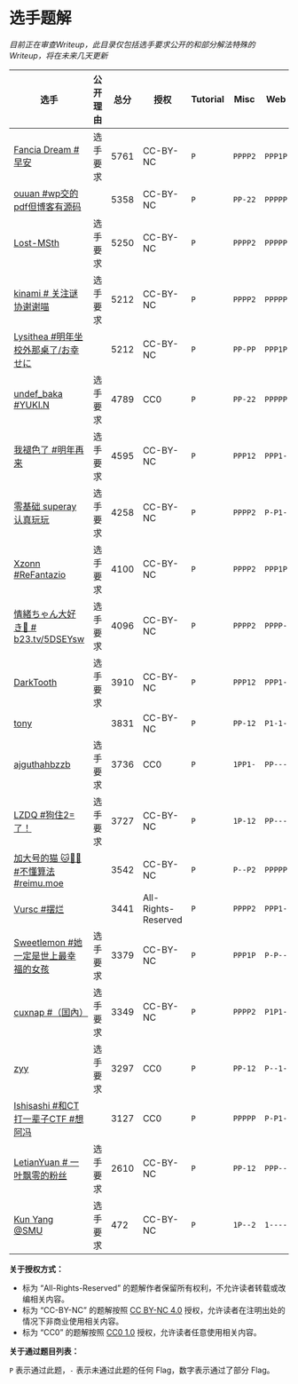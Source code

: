 # 选手题解

*目前正在审查Writeup，此目录仅包括选手要求公开的和部分解法特殊的Writeup，将在未来几天更新*

| 选手 | 公开理由 | 总分 | 授权 | Tutorial | Misc | Web | Binary | Algorithm |
| --- | --- | --- | --- | --- | --- | --- | --- | --- |
| [Fancia Dream \#早安](965/) | 选手要求 | 5761 | CC-BY-NC | `P` | `PPPP2` | `PPP1P` | `PP2P1` | `PPPPP` |
| [ouuan \#wp交的pdf但博客有源码](1549/) |  | 5358 | CC-BY-NC | `P` | `PP-22` | `PPPPP` | `PP2P1` | `PPP1P` |
| [Lost\-MSth](28/) | 选手要求 | 5250 | CC-BY-NC | `P` | `PPPP2` | `PPPPP` | `PP2-1` | `P-P1P` |
| [kinami \# 关注谜协谢谢喵](1451/) | 选手要求 | 5212 | CC-BY-NC | `P` | `PPPP2` | `PPPPP` | `PP2--` | `PPP1P` |
| [Lysithea \#明年坐校外那桌了/お幸せに](44/) |  | 5212 | CC-BY-NC | `P` | `PP-PP` | `PPP1P` | `PPPP1` | `PP1-P` |
| [undef\_baka \#YUKI\.N](103/) | 选手要求 | 4789 | CC0 | `P` | `PP-22` | `PPPPP` | `PP2P1` | `PPP1P` |
| [我褪色了 \#明年再来](61/) | 选手要求 | 4595 | CC-BY-NC | `P` | `PPP12` | `PPP1-` | `PP2P-` | `PPP1P` |
| [零基础 superay 认真玩玩](1235/) | 选手要求 | 4258 | CC-BY-NC | `P` | `PPPP2` | `P-P1-` | `PP-P-` | `PPP1P` |
| [Xzonn \#ReFantazio](98/) | 选手要求 | 4100 | CC-BY-NC | `P` | `PPPP2` | `PPP1P` | `PP2--` | `1P1-P` |
| [情緒ちゃん大好き🥰 \# b23\.tv/5DSEYsw](48/) | 选手要求 | 4096 | CC-BY-NC | `P` | `PPPP2` | `PPPP-` | `PP2P1` | `P-11P` |
| [DarkTooth](1057/) | 选手要求 | 3910 | CC-BY-NC | `P` | `PPP12` | `PPP1-` | `PP1-1` | `PPP1P` |
| [tony](700/) |  | 3831 | CC-BY-NC | `P` | `PP-12` | `P1-1-` | `PPPPP` | `P-P1P` |
| [ajguthahbzzb](77/) | 选手要求 | 3736 | CC0 | `P` | `1PP1-` | `PP---` | `PPPPP` | `P-2-P` |
| [LZDQ \#狗住2=了！](587/) | 选手要求 | 3727 | CC-BY-NC | `P` | `1P-12` | `PP---` | `PP2P-` | `PPP-P` |
| [加大号的猫 🐱🏳️‍⚧️ \#不懂算法 \#reimu\.moe](2042/) |  | 3542 | CC-BY-NC | `P` | `P--P2` | `PPPPP` | `PP---` | `--1-2` |
| [Vursc \#摆烂](1273/) |  | 3441 | All-Rights-Reserved | `P` | `PPPP2` | `PPP1-` | `PP--1` | `1-11P` |
| [Sweetlemon \#她一定是世上最幸福的女孩](1244/) | 选手要求 | 3379 | CC-BY-NC | `P` | `PPP1P` | `P-P--` | `PP1-1` | `PP21P` |
| [cuxnap \#（囯內）](718/) | 选手要求 | 3349 | CC-BY-NC | `P` | `PPPP2` | `P1P1-` | `PP--1` | `P-1-P` |
| [zyy](25/) | 选手要求 | 3297 | CC0 | `P` | `PP-12` | `P--1-` | `PP2P-` | `PPP1P` |
| [Ishisashi \#和CT打一辈子CTF \#想阿冯](152/) |  | 3127 | CC0 | `P` | `PPPPP` | `P-P1-` | `PP---` | `-12-2` |
| [LetianYuan \# 一叶飘零的粉丝](406/) | 选手要求 | 2610 | CC-BY-NC | `P` | `PP-12` | `PPP--` | `PP---` | `P-2-P` |
| [Kun Yang @SMU](1387/) | 选手要求 | 472 | CC-BY-NC | `P` | `1P--2` | `1----` | `-1---` | `----1` |

**关于授权方式：**

- 标为 “All-Rights-Reserved” 的题解作者保留所有权利，不允许读者转载或改编相关内容。
- 标为 “CC-BY-NC” 的题解按照 [CC BY-NC 4.0](https://creativecommons.org/licenses/by-nc/4.0/) 授权，允许读者在注明出处的情况下非商业使用相关内容。
- 标为 “CC0” 的题解按照 [CC0 1.0](https://creativecommons.org/publicdomain/zero/1.0/) 授权，允许读者任意使用相关内容。

**关于通过题目列表：**

`P` 表示通过此题，`-` 表示未通过此题的任何 Flag，数字表示通过了部分 Flag。